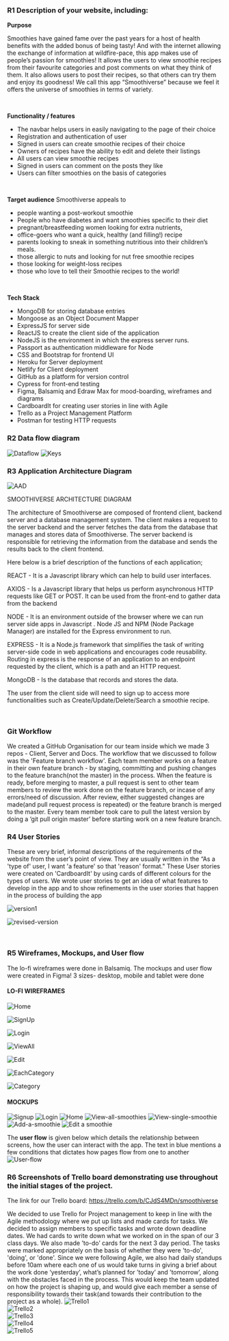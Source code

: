 
### R1 Description of your website, including:
 **Purpose**

  Smoothies have gained fame over the past years for a host of health benefits with the added bonus of being tasty!  And with the internet allowing the exchange of information at wildfire-pace, this app makes use of people’s passion for smoothies! It allows the users to view smoothie recipes from their favourite categories and post comments on what they think of them. It also allows users to post their recipes, so that others can try them and enjoy its goodness! We call this app “Smoothiverse” because we feel it offers the universe of smoothies in terms of variety.

<br>

**Functionality / features**
- The navbar helps users in easily navigating to the page of their choice
- Registration and authentication of user
- Signed in users can create smoothie recipes of their choice
- Owners of recipes have the ability to edit and delete their listings
- All users can view smoothie recipes
- Signed in users can comment on the posts they like
- Users can filter smoothies on the basis of categories

<br>

**Target audience**
Smoothiverse appeals to 
- people wanting a post-workout smoothie
- People who have diabetes and want smoothies specific to their diet
- pregnant/breastfeeding women looking for extra nutrients,
- office-goers who want a quick, healthy (and filling!) recipe 
- parents looking to sneak in something nutritious into their children’s meals. 
- those allergic to nuts and looking for nut free smoothie recipes
- those looking for weight-loss recipes
- those who love to tell their Smoothie recipes to the world!

<br>

 **Tech Stack**
 - MongoDB for storing database entries
 - Mongoose as an Object Document Mapper
 - ExpressJS for server side
 - ReactJS to create the client side of the application
 - NodeJS is the environment in which the express server runs.
 - Passport as authentication middleware for Node
 - CSS and Bootstrap for frontend UI
 - Heroku for Server deployment 
 - Netlify for Client deployment
 - GitHub as a platform for version control 
 - Cypress for front-end testing
 - Figma, Balsamiq and Edraw Max for mood-boarding, wireframes and diagrams
 - CardboardIt for creating user stories in line with Agile
 - Trello as a Project Management Platform
 - Postman for testing HTTP requests

 ### R2 Data flow diagram

 ![Dataflow](./docs/DFD1.png)
 ![Keys](./docs/KEYDFD.png)
  
### R3 Application Architecture Diagram

![AAD](./docs/ARCHITECTURE-DIAGRAM.png)

SMOOTHIVERSE ARCHITECTURE DIAGRAM

The architecture of Smoothiverse are composed of frontend client, backend server and  a database management system.  The client makes a request to the server backend and the server fetches the data from the database that manages and stores data of Smoothiverse. The server backend is responsible for retrieving the information from the database and sends the results back to the client frontend. 

Here below is a brief description of the functions of each application;

REACT -  It is a Javascript library which can help to build user interfaces.
 
AXIOS -  Is a Javascript library that helps us perform asynchronous HTTP requests like GET or POST. It can be used from the front-end to gather data from the backend
 
NODE - It is an environment outside of the browser where we can run server side apps in Javascript . Node JS and NPM (Node Package Manager) are installed for the Express environment to run.
 
EXPRESS - It is a Node.js framework that simplifies the task of writing server-side code in web applications and encourages code reusability. Routing in express is the response of an application to an endpoint requested by the client, which is a path and an HTTP request. 
 
MongoDB - Is the database that records and stores the data. 
 
The user from the client side will need to sign up to access more functionalities such as Create/Update/Delete/Search a smoothie recipe. 

<br>

### Git Workflow
We created a GitHub Organisation for our team inside which we made 3 repos - Client, Server and Docs. The workflow that we discussed to follow was the 'Feature branch workflow'. Each team member works on a feature in their own feature branch - by staging, committing and pushing changes to the feature branch(not the master) in the process. When the feature is ready, before merging to master, a pull request is sent to other team members to review the work done on the feature branch, or incase of any errors/need of discussion. After review, either suggested changes are made(and pull request process is repeated) or the feature branch is merged to the master. Every team member took care to pull the latest version by doing a ‘git pull origin master’ before starting work on a new feature branch.

### R4 User Stories
These are very brief, informal descriptions of the requirements of the website from the user’s point of view. They are usually written in the “As a 'type of' user, I want 'a feature' so that 'reason' format."
These User stories were created on 'CardboardIt' by using cards of different colours for the types of users.
We wrote user stories to get an idea of what features to develop in the app and to show refinements in the user stories that happen in the process of building the app

![version1](./docs/version1.png)

![revised-version](./docs/revised-version.png)

<br>

### R5 Wireframes, Mockups, and User flow
The lo-fi wireframes were done in Balsamiq. The mockups and user flow were created in Figma!
3 sizes- desktop, mobile and tablet were done

#### LO-FI WIREFRAMES

![Home](./docs/LFW-Home.png)

![SignUp](./docs/LFW-Signup.png)

![Login](./docs/LFW-login.png)

![ViewAll](./docs/LFW-ViewAll.png)

![Edit](./docs/LFW-Edit.png)

![EachCategory](./docs/LFW-each-Category.png)

![Category](./docs/LFW-Category.png)

#### MOCKUPS

![Signup](./docs/sign-up.png)
![Login](./docs/login.png)
![Home](./docs/Home.png)
![View-all-smoothies](./docs/view-all.png)
![View-single-smoothie](./docs/view-single.png)
![Add-a-smoothie](./docs/post-smoothie.png)
![Edit a smoothie](./docs/edit-smoothie.png)

The **user flow** is given below which details the relationship between screens, how the user can interact with the app. The text in blue mentions a few conditions that dictates how pages flow from one to another
![User-flow](./docs/user-flow.png)

### R6 Screenshots of Trello board demonstrating use throughout the initial stages of the project.

The link for our Trello board:
https://trello.com/b/CJdS4MDn/smoothiverse

We decided to use Trello for Project management to keep in line with the Agile methodology where we put up lists and made cards for tasks. We decided to assign members to specific tasks and wrote down deadline dates. We had cards to write down what we worked on in the span of our 3 class days. We also made ’to-do’ cards for the next 3 day period. The tasks were marked appropriately on the basis of whether they were 'to-do', 'doing', or 'done'.
Since we were following Agile, we also had daily standups before 10am where each one of us would take turns in giving a brief about the work done ‘yesterday’, what’s planned for ’today’ and ’tomorrow’, along with the obstacles faced in the process. This would keep the team updated on how the project is shaping up, and would give each member a sense of responsibility towards their task(and towards their contribution to the project as a whole).
![Trello1](./docs/todo+extra.png)
<br>
![Trello2](./docs/todoby16.png)
<br>
![Trello3](./docs/note+testing.png)
<br>
![Trello4](./docs/partA.png)
<br>
![Trello5](./docs/fullpage-trello.png)

